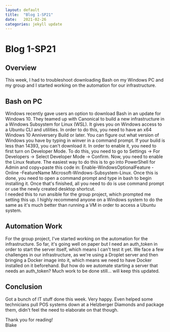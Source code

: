 ```yaml
---
layout: default
title:  "Blog 1-SP21"
date:   2021-02-26
categories: jekyll update
---
```



<h1>Blog 1-SP21</h1>

<h2>Overview</h2>
This week, I had to troubleshoot downloading Bash on my Windows PC and my group and I started working on the automation for our infrastructure. 

<h2>Bash on PC</h2>
Windows recently gave users an option to download Bash in an update for Windows 10. They teamed up with Canonical to build a new infrastructure in a Windows Subsystem for Linux (WSL). It gives you on Windows access to a Ubuntu CLI and utilities. In order to do this, you need to have an x64 Windows 10 Anniversery Build or later. You can figure out what version of Windows you have by typing in winver in a command prompt. If your build is less than 14393, you can't download it. In order to enable it, you need to first turn on Developer Mode. To do this, you need to go to Settings -> For Developers -> Select Developer Mode -> Confirm. Now, you need to enable the Linux feature. The easiest way to do this is to go into PowerShell for Admin and copy+paste this code in: Enable-WindowsOptionalFeature -Online -FeatureName Microsoft-Windows-Subsystem-Linux. Once this is done, you need to open a command prompt and type in bash to begin installing it. Once that's finished, all you need to do is use command prompt or use the newly created desktop shortcut. 
<br>
I needed this to run ansible for the group project, which prompted me setting this up. I highly recommend anyone on a Windows system to do the same as it's much better than running a VM in order to access a Ubuntu system. 

<h2>Automation Work</h2>
For the group project, I've started working on the automation for the infrastructure. So far, it's going well on paper but I need an auth_token in order to start the server itself, which means I can't test it yet. We face a few challenges in our infrastructure, as we're using a Droplet server and then bringing a Docker image into it, which means we need to have Docker installed on it beforehand. But how do we automate starting a server that needs an auth_token? Much work to be done still... will keep this updated. 

<h2>Conclusion</h2>
Got a bunch of IT stuff done this week. Very happy. Even helped some technicians pull POS systems down at a Helzberger Diamonds and package them, didn't feel the need to elaborate on that though. 

Thank you for reading!<br/>
Blake

